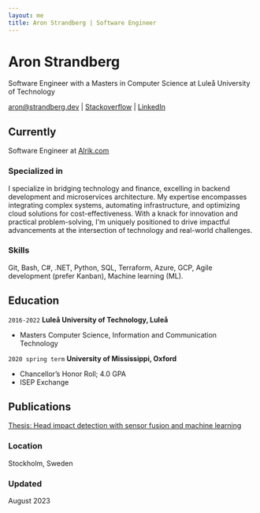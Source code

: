 ```yaml
---
layout: me
title: Aron Strandberg | Software Engineer
---
```

# Aron Strandberg
Software Engineer with a Masters in Computer Science at Luleå University of Technology

<div id="webaddress">
  <a href="aron@strandberg.dev">aron@strandberg.dev</a> 
  | <a href="https://stackoverflow.com/users/10439888/aron-strandberg">Stackoverflow</a>
  | <a href="https://www.linkedin.com/in/aron-strandberg">LinkedIn</a>
</div>

## Currently

Software Engineer at [Alrik.com](https://alrik.com)

### Specialized in

I specialize in bridging technology and finance, excelling in backend development and microservices architecture. My expertise encompasses integrating complex systems, automating infrastructure, and optimizing cloud solutions for cost-effectiveness. With a knack for innovation and practical problem-solving, I'm uniquely positioned to drive impactful advancements at the intersection of technology and real-world challenges.

### Skills

Git, Bash, C#, .NET, Python, SQL, Terraform, Azure, GCP, Agile development (prefer Kanban), Machine learning (ML).

## Education

`2016-2022`
__Luleå University of Technology, Luleå__

- Masters Computer Science, Information and Communication Technology

`2020 spring term`
__University of Mississippi, Oxford__

- Chancellor’s Honor Roll; 4.0 GPA
- ISEP Exchange

## Publications

[Thesis: Head impact detection with sensor fusion and machine learning](https://urn.kb.se/resolve?urn=urn:nbn:se:ltu:diva-90124)

### Location

Stockholm, Sweden

### Updated

August 2023

